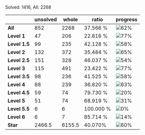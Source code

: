 Solved: 1416, All: 2268

| |unsolved|whole|ratio|progress|
|----|----|----|----|----|
|**All**| 852 | 2268 | 37.566 %| ![62%](https://progress-bar.dev/62?title=All) |
|**Level 1**| 47 | 206 | 22.816 %| ![77%](https://progress-bar.dev/77?title=Level+1++)|
|**Level 1.5**| 99 | 235 | 42.128 %| ![58%](https://progress-bar.dev/58?title=Level+1.5)|
|**Level 2**| 132 | 372 | 35.484 %| ![65%](https://progress-bar.dev/65?title=Level+2++)|
|**Level 2.5**| 151 | 328 | 46.037 %| ![54%](https://progress-bar.dev/54?title=Level+2.5)|
|**Level 3**| 115 | 491 | 23.422 %| ![77%](https://progress-bar.dev/77?title=Level+3++)|
|**Level 3.5**| 98 | 236 | 41.525 %| ![58%](https://progress-bar.dev/58?title=Level+3.5)|
|**Level 4**| 88 | 239 | 36.820 %| ![63%](https://progress-bar.dev/63?title=Level+4++)|
|**Level 4.5**| 59 | 74 | 79.730 %| ![20%](https://progress-bar.dev/20?title=Level+4.5)|
|**Level 5**| 51 | 74 | 68.919 %| ![31%](https://progress-bar.dev/31?title=Level+5++)|
|**Level 5.5**| 6 | 6 | 100.000 %| ![0%](https://progress-bar.dev/0?title=Level+5.5)|
|**Level 6**| 6 | 7 | 85.714 %| ![14%](https://progress-bar.dev/14?title=Level+6++)|
|**Star**|2466.5 | 6155.5 |40.070%| ![60%](https://progress-bar.dev/60?title=Star) |
